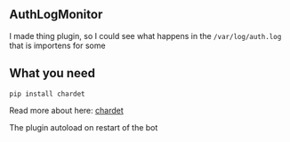 ## AuthLogMonitor

I made thing plugin, so I could see what happens in the `/var/log/auth.log` that is importens for some


## What you need

`pip install chardet` 

Read more about here: 
[chardet](https://pypi.org/project/chardet/)

The plugin autoload on restart of the bot
